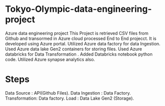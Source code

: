 # Tokyo-Olympic-data-engineering-project
Azure data engineering project
This Project is retrieved  CSV files from Github and transormed in Azure cloud processed End to End projecct.
It is developed using Azure portal.
Utilized Azure data factory for data Ingestion.
Used Azure data lake Gen2 containers for storing files.
Used Azure databricks for Data Transformation .
Added Databricks notebook python code.
Utilized Azure synapse analytics also.
# Steps 
Data Source : API(Github Files).
Data Ingestion : Data Factory.
Transformation: Data factory.
Load : Data Lake Gen2 (Storage).
